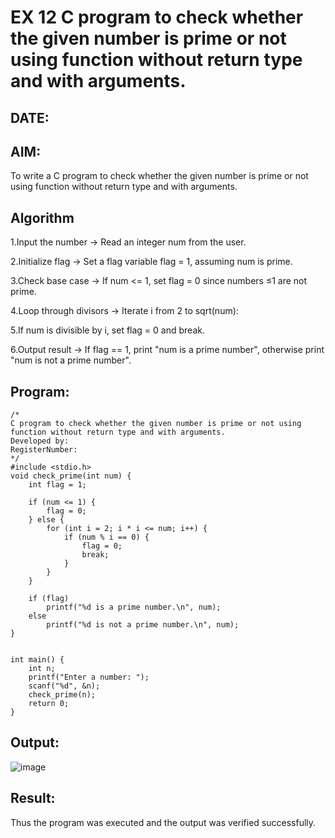 # EX 12 C program to check whether the given number is prime or not using function without return type and with arguments.
## DATE:
## AIM:
To write a C program to check whether the given number is prime or not using function without return type and with arguments.

## Algorithm
1.Input the number → Read an integer num from the user.

2.Initialize flag → Set a flag variable flag = 1, assuming num is prime.

3.Check base case → If num <= 1, set flag = 0 since numbers ≤1 are not prime.

4.Loop through divisors → Iterate i from 2 to sqrt(num):

5.If num is divisible by i, set flag = 0 and break.

6.Output result → If flag == 1, print "num is a prime number", otherwise print "num is not a prime number".


## Program:
```
/*
C program to check whether the given number is prime or not using function without return type and with arguments.
Developed by: 
RegisterNumber:  
*/
#include <stdio.h>
void check_prime(int num) {
    int flag = 1;

    if (num <= 1) {
        flag = 0;
    } else {
        for (int i = 2; i * i <= num; i++) {
            if (num % i == 0) {
                flag = 0;
                break;
            }
        }
    }

    if (flag)
        printf("%d is a prime number.\n", num);
    else
        printf("%d is not a prime number.\n", num);
}


int main() {
    int n;
    printf("Enter a number: ");
    scanf("%d", &n);
    check_prime(n);
    return 0;
}

```

## Output:
![image](https://github.com/user-attachments/assets/341fb8fe-a1b7-48a5-b19e-5dcd8e3effb8)




## Result:
Thus the program was executed and the output was verified successfully.
